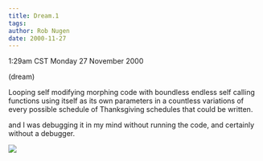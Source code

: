 ```yaml
---
title: Dream.1
tags: 
author: Rob Nugen
date: 2000-11-27
---
```


<title>dream: coding nightmare</title>
<p class=date>1:29am CST Monday 27 November 2000
<p class=note>(dream)

<p class=dream>Looping self modifying morphing code with boundless
endless self calling functions using itself as its own parameters in a
countless variations of every possible schedule of Thanksgiving
schedules that could be written.

<p class=dream>and I was debugging it in my mind without running the
code, and certainly without a debugger.

<p><img src='/images/rob/wL-ROB.gif'>



